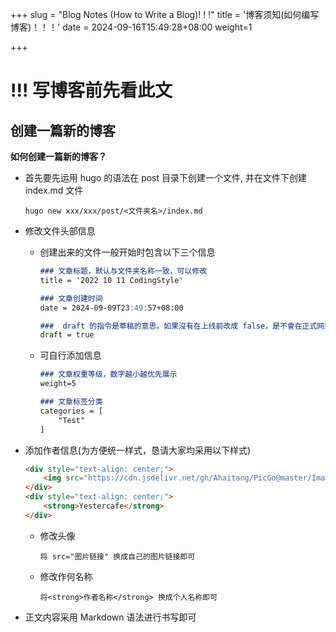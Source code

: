 +++
slug = "Blog Notes (How to Write a Blog)! ! !"
title = '博客须知(如何编写博客)！！！'
date = 2024-09-16T15:49:28+08:00
weight=1

+++

# !!! 写博客前先看此文

## 创建一篇新的博客

**如何创建一篇新的博客？**

- 首先要先运用 hugo 的语法在 post 目录下创建一个文件, 并在文件下创建 index.md 文件

  ```
  hugo new xxx/xxx/post/<文件夹名>/index.md
  
  ```

- 修改文件头部信息

  - 创建出来的文件一般开始时包含以下三个信息

    ```markdown
    ### 文章标题，默认与文件夹名称一致，可以修改
    title = '2022 10 11 CodingStyle'
    
    ### 文章创建时间
    date = 2024-09-09T23:49:57+08:00
    
    ###  draft 的指令是草稿的意思，如果沒有在上线前改成 false，是不會在正式网站中渲染的。
    draft = true
    ```

  - 可自行添加信息

    ```markdown
    ### 文章权重等级，数字越小越优先展示
    weight=5
    
    ### 文章标签分类
    categories = [
        "Test"
    ]
    ```

  

- 添加作者信息(为方便统一样式，恳请大家均采用以下样式)

  ```html
  <div style="text-align: center;">
      <img src="https://cdn.jsdelivr.net/gh/Ahaitang/PicGo@master/Images/ACM.jpg" alt="Yestercafe" style="zoom: 10%;" />
  </div>
  <div style="text-align: center;">
      <strong>Yestercafe</strong>
  </div>
  ```
  
  - 修改头像
  
    `将 src="图片链接" 换成自己的图片链接即可`
  
  - 修改作何名称
  
    `将<strong>作者名称</strong> 换成个人名称即可`
  
- 正文内容采用 Markdown 语法进行书写即可
